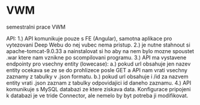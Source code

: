 # VWM
semestralni prace VWM

API:
1.) API komunikuje pouze s FE (Angular), samotna aplikace pro vytezovani Deep Webu do nej vubec nema pristup. 
2.) je nutne stahnout si apache-tomcat-9.0.33 a nainstalovat si ho aby na nem bylo mozne spoustet .war ktere nam vznikne po scompilovani programu.
3.) API ma vystavene endpointy pro vsechny entity (lowecase):
	a.) pokud url obsahuje jen nazev entity ocekava se ze se do prohlizece posle GET a API nam vrati vsechny zaznamy z 		tabulky v .json formatu.
	b.) pokud url obsahuje i /id za nazvem entity vrati .json zaznam z tabulky odpovidajici id daneho zaznamu.
4.) API komunikuje s MySQL databazi ze ktere ziskava data. Konfigurace pripojeni k databazi je ve tride Connector, ale nemelo by byt potreba ji modifikovat.
